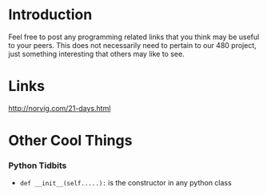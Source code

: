 # Introduction #

Feel free to post any programming related links that you think may be useful to your peers. This does not necessarily need to pertain to our 480 project, just something interesting that others may like to see.


# Links #

http://norvig.com/21-days.html

# Other Cool Things #

### Python Tidbits ###

  * `def __init__(self.....):` is the constructor in any python class